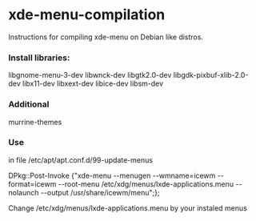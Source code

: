 # xde-menu-compilation
Instructions for compiling xde-menu on Debian like distros.
### Install libraries:

libgnome-menu-3-dev libwnck-dev libgtk2.0-dev libgdk-pixbuf-xlib-2.0-dev libx11-dev libxext-dev libice-dev libsm-dev

### Additional

murrine-themes

### Use

in file /etc/apt/apt.conf.d/99-update-menus

DPkg::Post-Invoke {"xde-menu --menugen --wmname=icewm --format=icewm --root-menu /etc/xdg/menus/lxde-applications.menu --nolaunch --output /usr/share/icewm/menu";};

Change /etc/xdg/menus/lxde-applications.menu by your instaled menus
